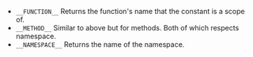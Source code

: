 - `__FUNCTION__` Returns the function's name that the constant is a scope of.
- `__METHOD__` Similar to above but for methods. Both of which respects namespace.
- `__NAMESPACE__` Returns the name of the namespace.